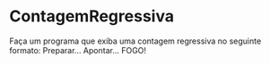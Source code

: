 # ContagemRegressiva
Faça um programa que exiba uma contagem regressiva no seguinte formato:  Preparar... Apontar... FOGO!
